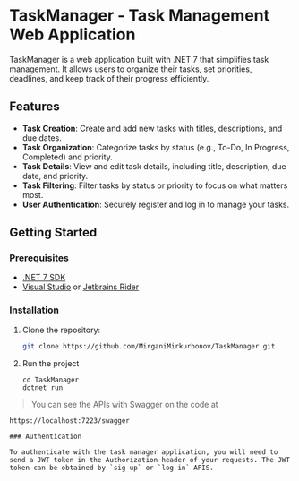 # TaskManager - Task Management Web Application

TaskManager is a web application built with .NET 7 that simplifies task management. It allows users to organize their tasks, set priorities, deadlines, and keep track of their progress efficiently.


## Features

- **Task Creation**: Create and add new tasks with titles, descriptions, and due dates.
- **Task Organization**: Categorize tasks by status (e.g., To-Do, In Progress, Completed) and priority.
- **Task Details**: View and edit task details, including title, description, due date, and priority.
- **Task Filtering**: Filter tasks by status or priority to focus on what matters most.
- **User Authentication**: Securely register and log in to manage your tasks.

## Getting Started

### Prerequisites

- [.NET 7 SDK](https://dotnet.microsoft.com/download/dotnet/7.0)
- [Visual Studio](https://visualstudio.microsoft.com/) or [Jetbrains Rider](https://www.jetbrains.com/rider/)

### Installation

1. Clone the repository:

   ```bash
   git clone https://github.com/MirganiMirkurbonov/TaskManager.git
   
2. Run the project
   ```code
   cd TaskManager
   dotnet run

> You can see the APIs with Swagger on the code at
   ```code
   https://localhost:7223/swagger

### Authentication

To authenticate with the task manager application, you will need to send a JWT token in the Authorization header of your requests. The JWT token can be obtained by `sig-up` or `log-in` APIS.

